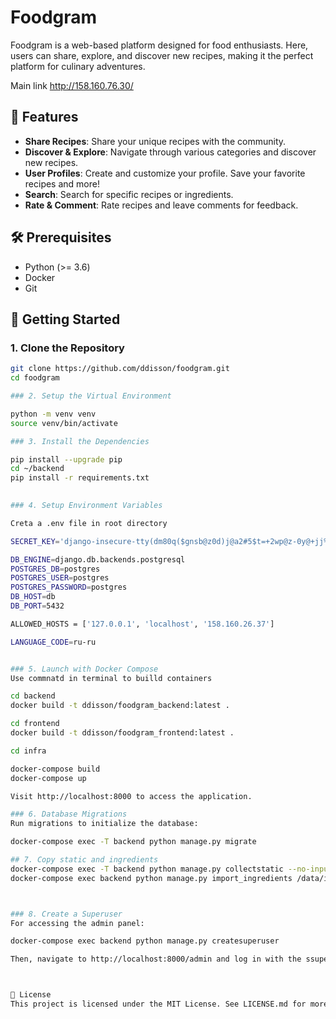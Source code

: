 # Foodgram

Foodgram is a web-based platform designed for food enthusiasts. Here, users can share, explore, and discover new recipes, making it the perfect platform for culinary adventures.

Main link http://158.160.76.30/

## 🍔 Features

- **Share Recipes**: Share your unique recipes with the community.
- **Discover & Explore**: Navigate through various categories and discover new recipes.
- **User Profiles**: Create and customize your profile. Save your favorite recipes and more!
- **Search**: Search for specific recipes or ingredients.
- **Rate & Comment**: Rate recipes and leave comments for feedback.

## 🛠 Prerequisites

- Python (>= 3.6)
- Docker
- Git

## 🚀 Getting Started

### 1. Clone the Repository

```bash
git clone https://github.com/ddisson/foodgram.git
cd foodgram

### 2. Setup the Virtual Environment

python -m venv venv
source venv/bin/activate

### 3. Install the Dependencies

pip install --upgrade pip
cd ~/backend
pip install -r requirements.txt
  

### 4. Setup Environment Variables

Creta a .env file in root directory

SECRET_KEY='django-insecure-tty(dm80q($gnsb@z0d)j@a2#5$t=+2wp@z-0y@+jj%n)#ay0!'

DB_ENGINE=django.db.backends.postgresql
POSTGRES_DB=postgres
POSTGRES_USER=postgres
POSTGRES_PASSWORD=postgres
DB_HOST=db
DB_PORT=5432

ALLOWED_HOSTS = ['127.0.0.1', 'localhost', '158.160.26.37']

LANGUAGE_CODE=ru-ru 


### 5. Launch with Docker Compose
Use commnatd in terminal to builld containers

cd backend
docker build -t ddisson/foodgram_backend:latest .

cd frontend
docker build -t ddisson/foodgram_frontend:latest .

cd infra

docker-compose build
docker-compose up

Visit http://localhost:8000 to access the application.

### 6. Database Migrations
Run migrations to initialize the database:

docker-compose exec -T backend python manage.py migrate

## 7. Copy static and ingredients
docker-compose exec -T backend python manage.py collectstatic --no-input
docker-compose exec backend python manage.py import_ingredients /data/ingredients.csv



### 8. Create a Superuser
For accessing the admin panel:

docker-compose exec backend python manage.py createsuperuser

Then, navigate to http://localhost:8000/admin and log in with the ssuperuser credentials and create Tags



📜 License
This project is licensed under the MIT License. See LICENSE.md for more details.
